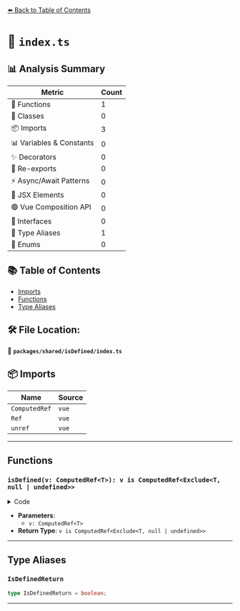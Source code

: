 [⬅️ Back to Table of Contents](../../../index.md)

# 📄 `index.ts`

## 📊 Analysis Summary

| Metric | Count |
|--------|-------|
| 🔧 Functions | 1 |
| 🧱 Classes | 0 |
| 📦 Imports | 3 |
| 📊 Variables & Constants | 0 |
| ✨ Decorators | 0 |
| 🔄 Re-exports | 0 |
| ⚡ Async/Await Patterns | 0 |
| 💠 JSX Elements | 0 |
| 🟢 Vue Composition API | 0 |
| 📐 Interfaces | 0 |
| 📑 Type Aliases | 1 |
| 🎯 Enums | 0 |

## 📚 Table of Contents

- [Imports](#imports)
- [Functions](#functions)
- [Type Aliases](#type-aliases)

## 🛠️ File Location:
📂 **`packages/shared/isDefined/index.ts`**

## 📦 Imports

| Name | Source |
|------|--------|
| `ComputedRef` | `vue` |
| `Ref` | `vue` |
| `unref` | `vue` |


---

## Functions

### `isDefined(v: ComputedRef<T>): v is ComputedRef<Exclude<T, null | undefined>>`

<details><summary>Code</summary>

```ts
export function isDefined<T>(v: ComputedRef<T>): v is ComputedRef<Exclude<T, null | undefined>>
```
</details>

- **Parameters**:
  - `v: ComputedRef<T>`
- **Return Type**: `v is ComputedRef<Exclude<T, null | undefined>>`

---

## Type Aliases

### `IsDefinedReturn`

```ts
type IsDefinedReturn = boolean;
```


---